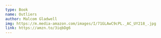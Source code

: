 ```yaml
---
type: Book
name: Outliers
author: Malcom Gladwell
img: https://m.media-amazon.com/images/I/71GLAwC9cPL._AC_UY218_.jpg
link: https://amzn.to/3iqbDg6
---
```

